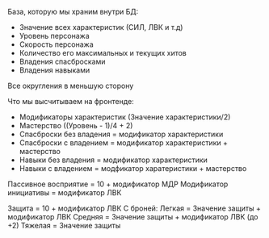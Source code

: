 База, которую мы храним внутри БД:

- Значение всех характеристик (СИЛ, ЛВК и т.д)
- Уровень персонажа
- Скорость персонажа
- Количество его максимальных и текущих хитов
- Владения спасбросками
- Владения навыками

Все округления в меньшую сторону

Что мы высчитываем на фронтенде:
- Модификаторы характеристик (Значение характеристики/2)
- Мастерство ((Уровень - 1)/4 + 2)
- Спасброски без владения = модификатор характеристики
- Спасброски с владением = модификатор характеристики + мастерство
- Навыки без владения = модификатор характеристики
- Навыки с владением = модфикатор харатеристики + мастерство

Пассивное восприятие = 10 + модификатор МДР
Модификатор инициативы = модификатор ЛВК

Защита = 10 + модификатор ЛВК
С броней:
Легкая = Значение защиты + модификатор ЛВК
Средняя = Значение защиты + модификатор ЛВК (до +2)
Тяжелая = Значение защиты